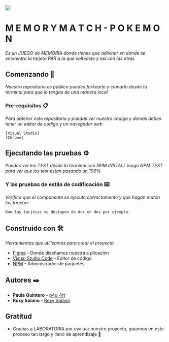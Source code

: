 <img src="./images/README.png">

# M E M O R Y M A T C H - P O K E M O N

_Es un JUEGO de MEMORIA donde tienes  que adivinar en donde se encuentra la tarjeta PAR a la que volteaste y así con las otras_

## Comenzando 🚀

_Nuestro repositorio es público puedes forkearlo y clonarlo desde tú terminal para que lo tengas de una manera local_

### Pre-requisitos 📋

_Para obtener este repositorio y puedas ver nuestro código y demás debes tener un editor de código y un navegador web_

```
[Visual Studio]
[Chrome]

```

## Ejecutando las pruebas ⚙️

_Puedes ver los TEST desde la terminal con NPM INSTALL luego NPM TEST para ver que  los test estan pasando un 100%_

### Y las pruebas de estilo de codificación ⌨️

_Verifica que el componente se ejecute correctamente y que hagan match las tarjetas_

```
Que las tarjetas se destapen de dos en dos por ejemplo. 

```


## Construido con 🛠️

_Herramientas que utilizamos para crear el proyecto_

* [Figma](https://www.figma.com/downloads/) - Donde diseñamos nuestra a plicación 
* [Visual Studio Code](https://code.visualstudio.com/) - Editor de código
* [NPM](https://www.npmjs.com/) - Administrador de paquetes 

## Autores ✒️

* **Paula Quintero** - [p4u_4rt](https://www.instagram.com/p4u_4rt/)
* **Roxy Solano** - [Roxy Solano](https://github.com/MSSROXY)

##  Gratitud 

* Gracias a LABORATORIA por evaluar nuestro proyecto, guiarnos en este proceso tan largo y lleno de aprendizaje 📢
